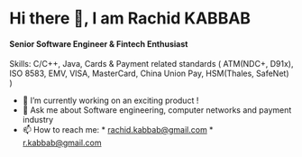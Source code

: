 # Hi there 👋, I am Rachid KABBAB
#### Senior Software Engineer & Fintech Enthusiast

Skills: C/C++, Java, Cards & Payment related standards ( ATM(NDC+, D91x), ISO 8583, EMV, VISA, MasterCard, China Union Pay, HSM(Thales, SafeNet) )

- 🔭 I’m currently working on an exciting product !
- 💬 Ask me about Software engineering, computer networks and payment industry 
- 📫 How to reach me: 
                      * rachid.kabbab@gmail.com
                      * r.kabbab@gmail.com




